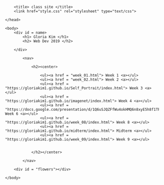 <html>
	<head>

		<title> class site </title>
		<link href="style.css" rel="stylesheet" type="text/css">

	</head>
	
	<body>
		<div id = name>
			<h1> Gloria Kim </h1>
			<h2> Web Dev 2019 </h2>

		</div>

			<nav>

				<h2><center>

					<ul><a href = "week_01.html"> Week 1 <a></ul>
					<ul><a href = "week_02.html"> Week 2 <a></ul>
					<ul><a href = "https://gloriakim1.github.io/Self_Portrait/index.html"> Week 3 <a></ul>
					<ul><a href = "https://gloriakim1.github.io/imagenet/index.html"> Week 4 <a></ul>
					<ul><a href = "https://docs.google.com/presentation/d/1Q6uSJQZFfWu4okHMQ6n8xyE5h8f1TPsZ_Dz0_qn3TDU/edit#slide=id.p"> Week 6 <a></ul>
					<ul><a href = "https://gloriakim1.github.io/week_08/index.html"> Week 8 <a></ul>
					<ul><a href = "https://gloriakim1.github.io/midterm/index.html"> Midterm <a></ul>
					<ul><a href = "https://gloriakim1.github.io/week_09/index.html"> Week 9 <a></ul>

					
				</h2></center>

			</nav>

		<div id = "flowers"></div>

	</body>


</html>